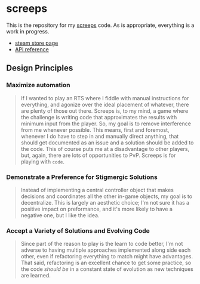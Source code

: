 # screeps
This is the repository for my [screeps](https://screeps.com/) code.
As is appropriate, everything is a work in progress.
* [steam store page](http://store.steampowered.com/app/464350)
* [API reference](http://support.screeps.com/hc/en-us/articles/203084991-API-Reference)

## Design Principles

### Maximize automation
> If I wanted to play an RTS where I fiddle with manual instructions for everything, and agonize over the ideal placement of whatever, there are plenty of those out there.  Screeps is, to my mind, a game where the challenge is writing code that approximates the results with minimum input from the player.
> So, my goal is to remove interference from me whenever possible.  This means, first and foremost, whenever I do have to step in and manually direct anything, that should get documented as an issue and a solution should be added to the code.
> This of course puts me at a disadvantage to other players, but, again, there are lots of opportunities to PvP.  Screeps is for playing with <code>code</code>.

### Demonstrate a Preference for Stigmergic Solutions
> Instead of implementing a central controller object that makes decisions and coordinates all the other in-game objects, my goal is to decentralize.  This is largely an aesthetic choice; I'm not sure it has a positive impact on preformance, and it's more likely to have a negative one, but I like the idea.

### Accept a Variety of Solutions and Evolving Code
> Since part of the reason to play is the learn to code better, I'm not adverse to having multiple approaches implemented along side each other, even if refactoring everything to match might have advantages.
> That said, refactoring is an excellent chance to get some practice, so the code *should be* in a constant state of evolution as new techniques are learned.


            

